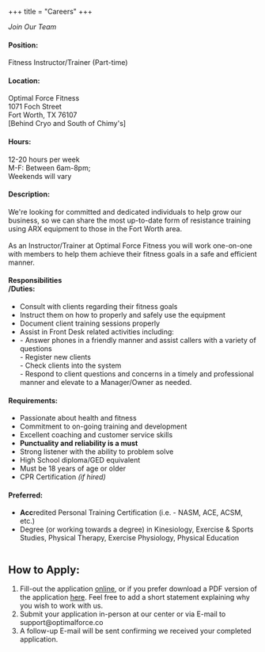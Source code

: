+++
title = "Careers"
+++
<div class="redsectionhead">
  <div class="w-container">
    <div><em>Join Our Team</em>
    </div>
  </div>
</div>
<div class="section-2">
  <div class="w-container">
    <div class="w-row">
      <div class="w-col w-col-7">
        <div>
          <div class="w-row">
            <div class="w-col w-col-3">
              <h4>Position:</h4>
            </div>
            <div class="w-col w-col-9">
              <div class="columndescription text-block">Fitness Instructor/Trainer (Part-time)</div>
            </div>
          </div>
        </div>
        <div class="w-row">
          <div class="w-col w-col-3">
            <h4>Location:</h4>
          </div>
          <div class="w-col w-col-9">
            <div class="columndescription text-block">Optimal Force Fitness
              <br>1071 Foch Street
              <br>Fort Worth, TX 76107
              <br>[Behind Cryo and South of Chimy's]</div>
          </div>
        </div>
        <div class="w-row">
          <div class="w-col w-col-3">
            <h4>Hours:</h4>
          </div>
          <div class="w-col w-col-9">
            <div class="columndescription text-block">12-20 hours per week
              <br>M-F: Between 6am-8pm;
              <br>Weekends will vary</div>
          </div>
        </div>
        <div class="w-row">
          <div class="w-col w-col-3">
            <h4>Description:</h4>
          </div>
          <div class="w-col w-col-9">
            <div class="columndescription text-block">We're looking for committed and dedicated individuals to help grow our business, so we can share the most up-to-date form of resistance training using ARX equipment to those in the Fort Worth area.
              <br>
              <br>As an Instructor/Trainer at Optimal Force Fitness you will work one-on-one with members to help them achieve their fitness goals in a safe and efficient manner.</div>
          </div>
        </div>
        <div class="w-row">
          <div class="w-col w-col-3">
            <h4>Responsibilities<br>/Duties:</h4>
          </div>
          <div class="w-col w-col-9">
            <ul class="unordered-list">
              <li class="list-item-5">Consult with clients regarding their fitness goals</li>
              <li class="list-item-6">Instruct them on how to properly and safely use the equipment</li>
              <li class="list-item-7">Document client training sessions properly</li>
              <li class="list-item-8">Assist in Front Desk related activities including:</li>
              <li class="list-item-4">- Answer phones in a friendly manner and assist callers with a variety of questions
                <br> - Register new clients
                <br> - Check clients into the system
                <br> - Respond to client questions and concerns in a timely and professional manner and elevate to a Manager/Owner as needed.</li>
            </ul>
          </div>
        </div>
        <div class="w-row">
          <div class="w-col w-col-3">
            <h4>Requirements:</h4>
          </div>
          <div class="w-col w-col-9">
            <ul>
              <li class="list-item-9">Passionate about health and fitness</li>
              <li class="list-item-10">Commitment to on-going training and development</li>
              <li class="list-item-11">Excellent coaching and customer service skills</li>
              <li class="list-item-14"><strong class="important-text">Punctuality and reliability is a must</strong>
              </li>
              <li class="list-item-13">Strong listener with the ability to problem solve</li>
              <li class="list-item-15">High School diploma/GED equivalent</li>
              <li class="list-item-16">Must be 18 years of age or older</li>
              <li class="list-item-12">CPR Certification <em>(if hired)</em>
              </li>
            </ul>
          </div>
        </div>
        <div class="w-row">
          <div class="w-col w-col-3">
            <h4>Preferred:</h4>
          </div>
          <div class="w-col w-col-9">
            <ul>
              <li class="list-item-17"><strong class="important-text-2">Acc</strong>redited Personal Training Certification (i.e. - NASM, ACE, ACSM, etc.)</li>
              <li class="list-item-18">Degree (or working towards a degree) in Kinesiology, Exercise &amp; Sports Studies, Physical Therapy, Exercise Physiology, Physical Education</li>
            </ul>
          </div>
        </div>
      </div>
      <div class="column w-col w-col-5">
        <h2 class="heading">How to Apply:</h2>
        <ol>
          <li class="list-item">Fill-out the application <a href="https://goo.gl/forms/aA9ZCVL63HbtMuKy1" target="_blank">online</a>, or if you prefer download a PDF version of the application <a href="https://drive.google.com/open?id=0BxMuNmNXyDuSTWFYVFhlSjR3aVU" target="_blank">here</a>. Feel free to add a short statement explaining why you wish to work with us.</li>
          <li class="list-item-2">Submit your application in-person at our center or via E-mail to support@optimalforce.co</li>
          <li class="list-item-3">A follow-up E-mail will be sent confirming we received your completed application.</li>
        </ol>
      </div>
    </div>
  </div>
</div>

